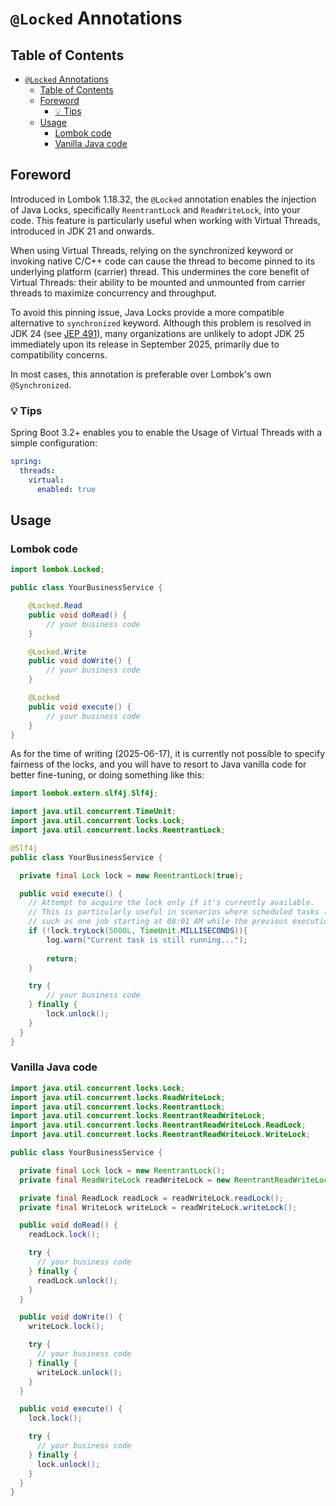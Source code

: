 # `@Locked` Annotations

## Table of Contents

<!-- TOC -->
* [`@Locked` Annotations](#locked-annotations)
  * [Table of Contents](#table-of-contents)
  * [Foreword](#foreword)
    * [💡 Tips](#-tips)
  * [Usage](#usage)
    * [Lombok code](#lombok-code)
    * [Vanilla Java code](#vanilla-java-code)
<!-- TOC -->

## Foreword

Introduced in Lombok 1.18.32, the `@Locked` annotation enables the injection of Java Locks, specifically `ReentrantLock`
and `ReadWriteLock`, into your code. This feature is particularly useful when working with Virtual Threads, introduced
in JDK 21 and onwards.

When using Virtual Threads, relying on the synchronized keyword or invoking native C/C++ code can cause the thread to
become pinned to its underlying platform (carrier) thread. This undermines the core benefit of Virtual Threads: their
ability to be mounted and unmounted from carrier threads to maximize concurrency and throughput.

To avoid this pinning issue, Java Locks provide a more compatible alternative to `synchronized` keyword. Although this
problem is resolved in JDK 24 (see [JEP 491](https://openjdk.org/jeps/491)), many organizations are unlikely to adopt
JDK 25 immediately upon its release in September 2025, primarily due to compatibility concerns.

In most cases, this annotation is preferable over Lombok's own `@Synchronized`.

### 💡 Tips

Spring Boot 3.2+ enables you to enable the Usage of Virtual Threads with a simple configuration:

```yaml
spring:
  threads:
    virtual:
      enabled: true
```

## Usage

### Lombok code

```java
import lombok.Locked;

public class YourBusinessService {

    @Locked.Read
    public void doRead() {
        // your business code
    }

    @Locked.Write
    public void doWrite() {
        // your business code
    }

    @Locked
    public void execute() {
        // your business code
    }
}
```

As for the time of writing (2025-06-17), it is currently not possible to specify fairness of the locks, and you will
have to resort to Java vanilla code for better fine-tuning, or doing something like this:

```java
import lombok.extern.slf4j.Slf4j;

import java.util.concurrent.TimeUnit;
import java.util.concurrent.locks.Lock;
import java.util.concurrent.locks.ReentrantLock;

@Slf4j
public class YourBusinessService {

  private final Lock lock = new ReentrantLock(true);

  public void execute() {
    // Attempt to acquire the lock only if it's currently available. 
    // This is particularly useful in scenarios where scheduled tasks (e.g., cron jobs) might overlap:
    // such as one job starting at 08:01 AM while the previous execution is still running.
    if (!lock.tryLock(5000L, TimeUnit.MILLISECONDS)){
        log.warn("Current task is still running...");
        
        return;
    }

    try {
        // your business code
    } finally {
        lock.unlock();
    }
  }
}
```

### Vanilla Java code

```java
import java.util.concurrent.locks.Lock;
import java.util.concurrent.locks.ReadWriteLock;
import java.util.concurrent.locks.ReentrantLock;
import java.util.concurrent.locks.ReentrantReadWriteLock;
import java.util.concurrent.locks.ReentrantReadWriteLock.ReadLock;
import java.util.concurrent.locks.ReentrantReadWriteLock.WriteLock;

public class YourBusinessService {

  private final Lock lock = new ReentrantLock();
  private final ReadWriteLock readWriteLock = new ReentrantReadWriteLock();

  private final ReadLock readLock = readWriteLock.readLock();
  private final WriteLock writeLock = readWriteLock.writeLock();

  public void doRead() {
    readLock.lock();

    try {
      // your business code
    } finally {
      readLock.unlock();
    }
  }

  public void doWrite() {
    writeLock.lock();

    try {
      // your business code
    } finally {
      writeLock.unlock();
    }
  }

  public void execute() {
    lock.lock();

    try {
      // your business code
    } finally {
      lock.unlock();
    }
  }
}
```
